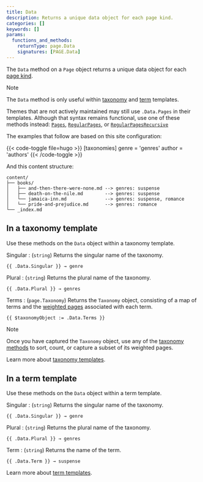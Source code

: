 ```yaml
---
title: Data
description: Returns a unique data object for each page kind.
categories: []
keywords: []
params:
  functions_and_methods:
    returnType: page.Data
    signatures: [PAGE.Data]
---
```


The `Data` method on a `Page` object returns a unique data object for each [page kind](g).

> [!note]
> The `Data` method is only useful within [taxonomy](g) and [term](g) templates.
>
> Themes that are not actively maintained may still use `.Data.Pages` in their templates. Although that syntax remains functional, use one of these methods instead: [`Pages`], [`RegularPages`], or [`RegularPagesRecursive`]

The examples that follow are based on this site configuration:

{{< code-toggle file=hugo >}}
[taxonomies]
genre = 'genres'
author = 'authors'
{{< /code-toggle >}}

And this content structure:

```text
content/
├── books/
│   ├── and-then-there-were-none.md --> genres: suspense
│   ├── death-on-the-nile.md        --> genres: suspense
│   └── jamaica-inn.md              --> genres: suspense, romance
│   └── pride-and-prejudice.md      --> genres: romance
└── _index.md
```

## In a taxonomy template

Use these methods on the `Data` object within a taxonomy template.

Singular
: (`string`) Returns the singular name of the taxonomy.

```go-html-template
{{ .Data.Singular }} → genre
```

Plural
: (`string`) Returns the plural name of the taxonomy.

```go-html-template
{{ .Data.Plural }} → genres
```

Terms
: (`page.Taxonomy`) Returns the `Taxonomy` object, consisting of a map of terms and the [weighted pages](g) associated with each term.

```go-html-template
{{ $taxonomyObject := .Data.Terms }} 
```

> [!note]
> Once you have captured the `Taxonomy` object, use any of the [taxonomy methods] to sort, count, or capture a subset of its weighted pages.

Learn more about [taxonomy templates].

## In a term template

Use these methods on the `Data` object within a term template.

Singular
: (`string`) Returns the singular name of the taxonomy.

```go-html-template
{{ .Data.Singular }} → genre
```

Plural
: (`string`) Returns the plural name of the taxonomy.

```go-html-template
{{ .Data.Plural }} → genres
```

Term
: (`string`) Returns the name of the term.

```go-html-template
{{ .Data.Term }} → suspense
```

Learn more about [term templates].

[`Pages`]: /methods/page/pages/
[`RegularPages`]: /methods/page/regularpages/
[`RegularPagesRecursive`]: /methods/page/regularpagesrecursive/
[taxonomy methods]: /methods/taxonomy/
[taxonomy templates]: /templates/types/#taxonomy
[term templates]: /templates/types/#term
